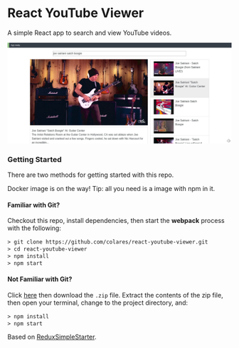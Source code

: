 # React YouTube Viewer

A simple React app to search and view YouTube videos.

![React YouTube Viewer](docs/react-youtube-viewer-screenshot-selected.png "React YouTube Viewer searching for 'joe satriani satch boogie', selecting the video and playing")

### Getting Started

There are two methods for getting started with this repo.

Docker image is on the way! Tip: all you need is a image with npm in it.

#### Familiar with Git?
Checkout this repo, install dependencies, then start the **webpack** process with the following:

```
> git clone https://github.com/colares/react-youtube-viewer.git
> cd react-youtube-viewer
> npm install
> npm start
```

#### Not Familiar with Git?
Click [here](https://github.com/colares/react-youtube-viewer/releases) then download the ```.zip``` file.  Extract the contents of the zip file, then open your terminal, change to the project directory, and:

```
> npm install
> npm start
```

Based on [ReduxSimpleStarter](https://github.com/StephenGrider/ReduxSimpleStarter).

